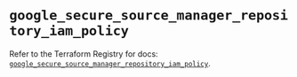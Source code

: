 # `google_secure_source_manager_repository_iam_policy`

Refer to the Terraform Registry for docs: [`google_secure_source_manager_repository_iam_policy`](https://registry.terraform.io/providers/hashicorp/google-beta/6.48.0/docs/resources/google_secure_source_manager_repository_iam_policy).
